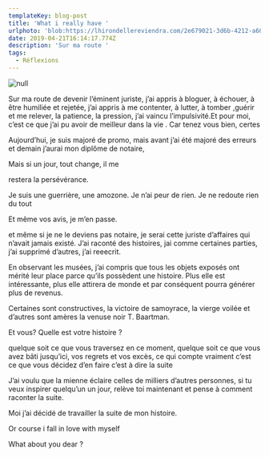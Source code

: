 ```yaml
---
templateKey: blog-post
title: 'What i really have '
urlphoto: 'blob:https://lhirondellereviendra.com/2e679021-3d6b-4212-a602-89a5a14485b7'
date: 2019-04-21T16:14:17.774Z
description: 'Sur ma route '
tags:
  - Réflexions
---
```

![null](/img/0d6cb9fe-f557-4eb4-ad21-a130d983faa1.png)

Sur ma route de devenir l’éminent juriste, j’ai appris à bloguer, à échouer, à être humiliée et rejetée, j’ai appris à me contenter, à lutter, à tomber ,guérir et me relever, la patience, la pression,  j’ai vaincu l’impulsivité.Et pour moi, c’est ce que j’ai pu avoir  de meilleur dans la vie . Car tenez vous bien, certes 

Aujourd’hui, je suis majoré de promo, mais avant j’ai été majoré des erreurs et demain j’aurai mon diplôme de notaire,

Mais si un jour, tout change, il me

 restera la persévérance.

Je suis une guerrière, une amozone. Je n’ai peur de rien. Je ne redoute rien du tout 

Et même vos avis, je m’en passe. 

et même si je ne le deviens pas notaire, je serai cette juriste d’affaires qui n’avait jamais existé. J’ai raconté des histoires, jai comme certaines parties, j’ai supprimé d’autres, j’ai reeecrit. 

En observant les musées, j’ai compris que tous les objets exposés ont mérité leur place parce qu’ils possèdent une histoire. Plus elle est intéressante, plus elle attirera de monde et par conséquent pourra générer plus de revenus.

Certaines sont constructives, la victoire de samoyrace, la vierge voilée et d’autres sont amères la venuse noir T. Baartman. 

Et vous? Quelle est votre histoire ? 

quelque soit ce que vous traversez en ce moment, quelque soit ce que vous avez bâti jusqu’ici, vos regrets et vos excès, ce qui compte vraiment c’est ce que vous décidez d’en faire c’est à dire la suite 

J’ai voulu que la mienne éclaire celles de milliers d’autres personnes, si tu veux inspirer quelqu’un un jour, relève toi maintenant et pense à comment raconter la suite.

Moi j’ai décidé de travailler la suite de mon histoire.

Or course i fall in love with myself

What about you dear ?
